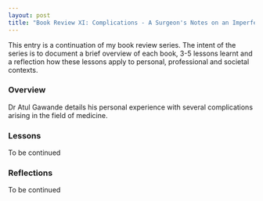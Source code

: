 ```yaml
---
layout: post
title: "Book Review XI: Complications - A Surgeon's Notes on an Imperfect Science by Atul Gawande"
---
```


This entry is a continuation of my book review series. 
The intent of the series is to document a brief overview of each book, 
3-5 lessons learnt and a reflection how these lessons apply to
personal, professional and societal contexts.

### Overview
Dr Atul Gawande details his personal experience with several complications arising in the field of medicine. 

### Lessons
To be continued

### Reflections
To be continued

